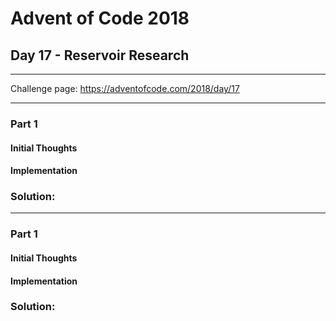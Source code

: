 # Advent of Code 2018
## Day 17 - Reservoir Research
---
Challenge page: https://adventofcode.com/2018/day/17

---
### Part 1
#### Initial Thoughts
#### Implementation
### Solution:
---
### Part 1
#### Initial Thoughts
#### Implementation
### Solution:
